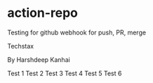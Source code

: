 # action-repo
Testing for github webhook for push, PR, merge

Techstax

By Harshdeep Kanhai

Test 1
Test 2
Test 3
Test 4
Test 5
Test 6